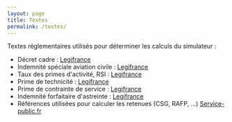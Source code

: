 ```yaml
---
layout: page
title: Textes
permalink: /textes/
---
```


Textes réglementaires utilisés pour déterminer les calculs du simulateur :

* Décret cadre : [Legifrance](https://www.legifrance.gouv.fr/affichTexte.do?cidTexte=JORFTEXT000022673110)
* Indemnité spéciale aviation civile : [Legifrance](https://www.legifrance.gouv.fr/affichTexte.do?cidTexte=JORFTEXT000022673357&dateTexte=20160710)
* Taux des primes d'activité, RSI : [Legifrance](https://www.legifrance.gouv.fr/affichTexte.do?cidTexte=JORFTEXT000022673336&fastPos=2&fastReqId=1028605527&categorieLien=cid&oldAction=rechTexte)
* Prime de technicité : [Legifrance](https://www.legifrance.gouv.fr/affichTexte.do?cidTexte=JORFTEXT000029467053&dateTexte=&categorieLien=id)
* Prime de contrainte de service : [Legifrance](https://www.legifrance.gouv.fr/affichTexte.do?cidTexte=LEGITEXT000019678445)
* Indemnité forfaitaire d'astreinte : [Legifrance](https://www.legifrance.gouv.fr/affichTexte.do?cidTexte=JORFTEXT000000246795)
* Références utilisées pour calculer les retenues (CSG, RAFP, ...) [Service-public.fr](https://www.service-public.fr/particuliers/vosdroits/F468)

